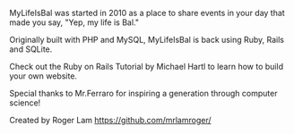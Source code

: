 MyLifeIsBal was started in 2010 as a place to share events in your day that made you say, "Yep, my life is Bal."

Originally built with PHP and MySQL, MyLifeIsBal is back using Ruby, Rails and SQLite.

Check out the Ruby on Rails Tutorial by Michael Hartl to learn how to build your own website.

Special thanks to Mr.Ferraro for inspiring a generation through computer science!

Created by Roger Lam
https://github.com/mrlamroger/